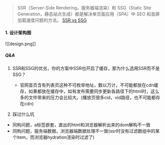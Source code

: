 
>SSR（Server-Side Rendering，服务器端渲染）和 SSG（Static Site Generation，静态站点生成）都是解决单页面应用（SPA）中 SEO 和首屏加载速度问题的方法。
>[SSR vs SSG](https://juejin.cn/post/7233699680490799162)



#### 1. 设计架构图

![[design.png]]


##### Q&A

1. SSR和SSG的优劣，你的方案中SSR也开启了缓存，那为什么选用SSR而不是SSG？
	- 官网首页含有列表页这种不可枚举地址，数以万计，不可能都放在cdn缓存，如果都放在缓存中，如有发布需要同步更新各路径下的html时，这么多的文件带来的压力会比较大。(播放页很多cid，vid路径，也不可能都存在cdn)

2. 踩过什么坑
- 同构问题，a标签嵌套，直出的html和浏览器解析出来的dom解构不一致
- 同构问题，服务端数据，浏览器端数据处理不一致(ssr时没有过滤数组中的某个item，而浏览器hydration渲染时过滤了)
   

